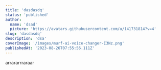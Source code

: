 ```yaml
---
title: 'dasdasdq'
status: 'published'
author:
  name: 'dsad'
  picture: 'https://avatars.githubusercontent.com/u/141731814?v=4'
slug: 'dasdasdq'
description: 'dsa'
coverImage: '/images/murf-ai-voice-changer-I3Nz.png'
publishedAt: '2023-08-26T07:55:56.111Z'
---
```


arrararrraraar

